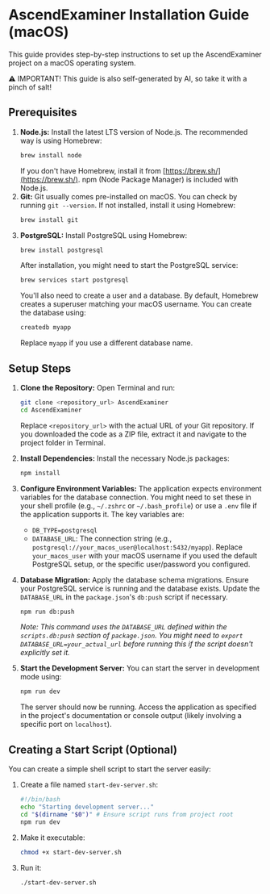 # AscendExaminer Installation Guide (macOS)

This guide provides step-by-step instructions to set up the AscendExaminer project on a macOS operating system.

⚠️ IMPORTANT! This guide is also self-generated by AI, so take it with a pinch of salt!

## Prerequisites

1.  **Node.js:** Install the latest LTS version of Node.js. The recommended way is using Homebrew:
    ```bash
    brew install node
    ```
    If you don't have Homebrew, install it from [https://brew.sh/](https://brew.sh/). npm (Node Package Manager) is included with Node.js.
2.  **Git:** Git usually comes pre-installed on macOS. You can check by running `git --version`. If not installed, install it using Homebrew:
    ```bash
    brew install git
    ```
3.  **PostgreSQL:** Install PostgreSQL using Homebrew:
    ```bash
    brew install postgresql
    ```
    After installation, you might need to start the PostgreSQL service:
    ```bash
    brew services start postgresql
    ```
    You'll also need to create a user and a database. By default, Homebrew creates a superuser matching your macOS username. You can create the database using:
    ```bash
    createdb myapp
    ```
    Replace `myapp` if you use a different database name.

## Setup Steps

1.  **Clone the Repository:**
    Open Terminal and run:
    ```bash
    git clone <repository_url> AscendExaminer
    cd AscendExaminer
    ```
    Replace `<repository_url>` with the actual URL of your Git repository. If you downloaded the code as a ZIP file, extract it and navigate to the project folder in Terminal.

2.  **Install Dependencies:**
    Install the necessary Node.js packages:
    ```bash
    npm install
    ```

3.  **Configure Environment Variables:**
    The application expects environment variables for the database connection. You might need to set these in your shell profile (e.g., `~/.zshrc` or `~/.bash_profile`) or use a `.env` file if the application supports it. The key variables are:
    *   `DB_TYPE=postgresql`
    *   `DATABASE_URL`: The connection string (e.g., `postgresql://your_macos_user@localhost:5432/myapp`). Replace `your_macos_user` with your macOS username if you used the default PostgreSQL setup, or the specific user/password you configured.

4.  **Database Migration:**
    Apply the database schema migrations. Ensure your PostgreSQL service is running and the database exists. Update the `DATABASE_URL` in the `package.json`'s `db:push` script if necessary.
    ```bash
    npm run db:push
    ```
    *Note: This command uses the `DATABASE_URL` defined within the `scripts.db:push` section of `package.json`. You might need to `export DATABASE_URL=your_actual_url` before running this if the script doesn't explicitly set it.*

5.  **Start the Development Server:**
    You can start the server in development mode using:
    ```bash
    npm run dev
    ```
    The server should now be running. Access the application as specified in the project's documentation or console output (likely involving a specific port on `localhost`).

## Creating a Start Script (Optional)

You can create a simple shell script to start the server easily:

1.  Create a file named `start-dev-server.sh`:
    ```bash
    #!/bin/bash
    echo "Starting development server..."
    cd "$(dirname "$0")" # Ensure script runs from project root
    npm run dev
    ```
2.  Make it executable:
    ```bash
    chmod +x start-dev-server.sh
    ```
3.  Run it:
    ```bash
    ./start-dev-server.sh
